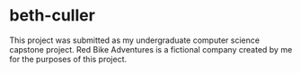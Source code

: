 # beth-culler
This project was submitted as my undergraduate computer science capstone project. Red Bike Adventures is a fictional company created by me for the purposes of this project.
